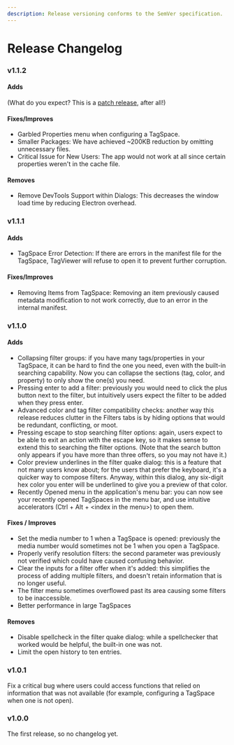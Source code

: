 ```yaml
---
description: Release versioning conforms to the SemVer specification.
---
```


# Release Changelog

### v1.1.2

#### Adds

\(What do you expect? This is a [patch release](https://semver.org/), after all!\)

#### Fixes/Improves

* Garbled Properties menu when configuring a TagSpace.
* Smaller Packages: We have achieved ~200KB reduction by omitting unnecessary files.
* Critical Issue for New Users: The app would not work at all since certain properties weren't in the cache file.

#### Removes

* Remove DevTools Support within Dialogs: This decreases the window load time by reducing Electron overhead.

### v1.1.1

#### Adds

* TagSpace Error Detection: If there are errors in the manifest file for the TagSpace, TagViewer will refuse to open it to prevent further corruption.

#### Fixes/Improves

* Removing Items from TagSpace: Removing an item previously caused metadata modification to not work correctly, due to an error in the internal manifest.

### v1.1.0

#### Adds

* Collapsing filter groups: if you have many tags/properties in your TagSpace, it can be hard to find the one you need, even with the built-in searching capability. Now you can collapse the sections \(tag, color, and property\) to only show the one\(s\) you need.
* Pressing enter to add a filter: previously you would need to click the plus button next to the filter, but intuitively users expect the filter to be added when they press enter.
* Advanced color and tag filter compatibility checks: another way this release reduces clutter in the Filters tabs is by hiding options that would be redundant, conflicting, or moot.
* Pressing escape to stop searching filter options: again, users expect to be able to exit an action with the escape key, so it makes sense to extend this to searching the filter options. \(Note that the search button only appears if you have more than three offers, so you may not have it.\)
* Color preview underlines in the filter quake dialog: this is a feature that not many users know about; for the users that prefer the keyboard, it's a quicker way to compose filters. Anyway, within this dialog, any six-digit hex color you enter will be underlined to give you a preview of that color.
* Recently Opened menu in the application's menu bar: you can now see your recently opened TagSpaces in the menu bar, and use intuitive accelerators \(Ctrl + Alt + &lt;index in the menu&gt;\) to open them.

#### Fixes / Improves

* Set the media number to 1 when a TagSpace is opened: previously the media number would sometimes not be 1 when you open a TagSpace.
* Properly verify resolution filters: the second parameter was previously not verified which could have caused confusing behavior.
* Clear the inputs for a filter offer when it's added: this simplifies the process of adding multiple filters, and doesn't retain information that is no longer useful.
* The filter menu sometimes overflowed past its area causing some filters to be inaccessible.
* Better performance in large TagSpaces

#### Removes

* Disable spellcheck in the filter quake dialog: while a spellchecker that worked would be helpful, the built-in one was not.
* Limit the open history to ten entries.

### v1.0.1

Fix a critical bug where users could access functions that relied on information that was not available \(for example, configuring a TagSpace when one is not open\).

### v1.0.0

The first release, so no changelog yet.



